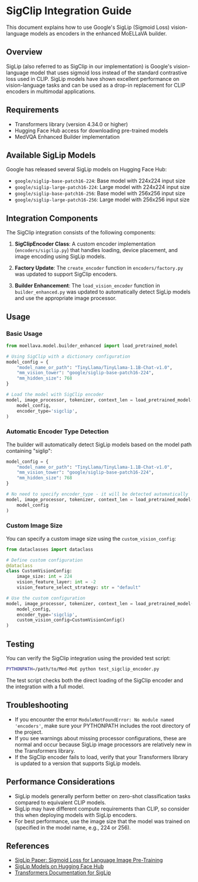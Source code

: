 # SigClip Integration Guide

This document explains how to use Google's SigLip (Sigmoid Loss) vision-language models as encoders in the enhanced MoELLaVA builder.

## Overview

SigLip (also referred to as SigClip in our implementation) is Google's vision-language model that uses sigmoid loss instead of the standard contrastive loss used in CLIP. SigLip models have shown excellent performance on vision-language tasks and can be used as a drop-in replacement for CLIP encoders in multimodal applications.

## Requirements

- Transformers library (version 4.34.0 or higher)
- Hugging Face Hub access for downloading pre-trained models
- MedVQA Enhanced Builder implementation

## Available SigLip Models

Google has released several SigLip models on Hugging Face Hub:

- `google/siglip-base-patch16-224`: Base model with 224x224 input size
- `google/siglip-large-patch16-224`: Large model with 224x224 input size
- `google/siglip-base-patch16-256`: Base model with 256x256 input size
- `google/siglip-large-patch16-256`: Large model with 256x256 input size

## Integration Components

The SigClip integration consists of the following components:

1. **SigClipEncoder Class**: A custom encoder implementation (`encoders/sigclip.py`) that handles loading, device placement, and image encoding using SigLip models.

2. **Factory Update**: The `create_encoder` function in `encoders/factory.py` was updated to support SigClip encoders.

3. **Builder Enhancement**: The `load_vision_encoder` function in `builder_enhanced.py` was updated to automatically detect SigLip models and use the appropriate image processor.

## Usage

### Basic Usage

```python
from moellava.model.builder_enhanced import load_pretrained_model

# Using SigClip with a dictionary configuration
model_config = {
    "model_name_or_path": "TinyLlama/TinyLlama-1.1B-Chat-v1.0",
    "mm_vision_tower": "google/siglip-base-patch16-224",
    "mm_hidden_size": 768
}

# Load the model with SigClip encoder
model, image_processor, tokenizer, context_len = load_pretrained_model(
    model_config,
    encoder_type='sigclip',
)
```

### Automatic Encoder Type Detection

The builder will automatically detect SigLip models based on the model path containing "siglip":

```python
model_config = {
    "model_name_or_path": "TinyLlama/TinyLlama-1.1B-Chat-v1.0",
    "mm_vision_tower": "google/siglip-base-patch16-224",
    "mm_hidden_size": 768
}

# No need to specify encoder_type - it will be detected automatically
model, image_processor, tokenizer, context_len = load_pretrained_model(
    model_config
)
```

### Custom Image Size

You can specify a custom image size using the `custom_vision_config`:

```python
from dataclasses import dataclass

# Define custom configuration
@dataclass
class CustomVisionConfig:
    image_size: int = 224
    vision_feature_layer: int = -2
    vision_feature_select_strategy: str = "default"

# Use the custom configuration
model, image_processor, tokenizer, context_len = load_pretrained_model(
    model_config,
    encoder_type='sigclip',
    custom_vision_config=CustomVisionConfig()
)
```

## Testing

You can verify the SigClip integration using the provided test script:

```bash
PYTHONPATH=/path/to/Med-MoE python test_sigclip_encoder.py
```

The test script checks both the direct loading of the SigClip encoder and the integration with a full model.

## Troubleshooting

- If you encounter the error `ModuleNotFoundError: No module named 'encoders'`, make sure your PYTHONPATH includes the root directory of the project.
- If you see warnings about missing processor configurations, these are normal and occur because SigLip image processors are relatively new in the Transformers library.
- If the SigClip encoder fails to load, verify that your Transformers library is updated to a version that supports SigLip models.

## Performance Considerations

- SigLip models generally perform better on zero-shot classification tasks compared to equivalent CLIP models.
- SigLip may have different compute requirements than CLIP, so consider this when deploying models with SigLip encoders.
- For best performance, use the image size that the model was trained on (specified in the model name, e.g., 224 or 256).

## References

- [SigLip Paper: Sigmoid Loss for Language Image Pre-Training](https://arxiv.org/abs/2303.15343)
- [SigLip Models on Hugging Face Hub](https://huggingface.co/google/siglip-base-patch16-224)
- [Transformers Documentation for SigLip](https://huggingface.co/docs/transformers/model_doc/siglip) 